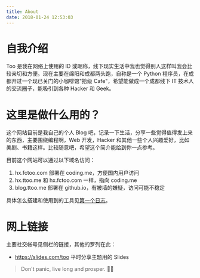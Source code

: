 ```yaml
---
title: About
date: 2018-01-24 12:53:03
---
```


# 自我介绍
Too 是我在网络上使用的 ID 或昵称，线下现实生活中我也觉得别人这样叫我会比较亲切和方便。现在主要在绵阳和成都两头跑，自称是一个 Python 程序员，在成都开过一个现已关门的小咖啡馆"拾级 Cafe"，希望能做成一个成都线下 IT 技术人的交流圈子，能吸引到各种 Hacker 和 Geek。

# 这里是做什么用的？
这个网站目前是我自己的个人 Blog 吧，记录一下生活，分享一些觉得值得发上来的东西，主要围绕编程啊，Web 开发，Hacker 和其他一些个人兴趣爱好，比如美剧、书籍这样。比较随意吧，希望这个简介能给到你一点参考。

目前这个网站可以通过以下域名访问：
1. hx.fctoo.com 部署在 coding.me，方便国内用户访问
2. hx.ttoo.me 和 hx.fctoo.com 一样，指向 coding.me
3. blog.ttoo.me 部署在 github.io，有被墙的嫌疑，访问可能不稳定

具体怎么搭建和使用到的工具见[第一个日志](/2017/02/08/blog-launch/)。
# 网上链接
主要社交帐号见侧栏的链接，其他的罗列在此：
* https://slides.com/too 平时分享主题用的 Slides


> Don't panic, live long and prosper. 🖖🏻
